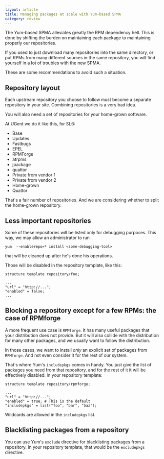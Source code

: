 ```yaml
---
layout: article
title: Managing packages at scale with Yum-based SPMA
category: review
---
```


The Yum-based SPMA alleviates greatly the RPM dependency hell.
This is done by shifting the burden on maintaining each package to
maintaining properly our repositories.

If you used to just download many repositories into the same
directory, or put RPMs from many different sources in the same
repository, you will find yourself in a lot of troubles with the new
SPMA.

These are some recommendations to avoid such a situation.

## Repository layout

Each upstream repository you choose to follow must become a separate
repository in your site.  Combining repositories is a very bad idea.

You will also need a set of repositories for your home-grown software.

At UGent we do it like this, for SL6:

* Base
* Updates
* Fastbugs
* EPEL
* RPMForge
* atrpms
* jpackage
* quattor
* Private from vendor 1
* Private from vendor 2
* Home-grown
* Quattor

That's a fair number of repositories.  And we are considering whether
to split the home-grown repository.

## Less important repositories

Some of these repositories will be listed only for debugging
purposes.  This way, we may allow an administrator to run

```
yum  --enablerepo=* install <some-debugging-tool>
```

that will be cleaned up after he's done his operations.

Those will be disabled in the repository template, like this:

    structure template repository/foo;

    ...
    "url" = "http://...";
    "enabled" = false;
    ...

## Blocking a repository except for a few RPMs: the case of RPMforge

A more frequent use case is `RPMforge`.  It has many useful packages
that your distribution does not provide.  But it will also collide
with the distribution for many other packages, and we usually want to
follow the distribution.

In those cases, we want to install *only* an explicit set of packages
from `RPMforge`.  And not even consider it for the rest of our system.

That's where Yum's `includepkgs` comes in handy.  You just give the
list of packages you need from that repository, and for the rest of it
it will be effectively disabled.  In your repository template:

    structure template repository/rpmforge;

    ...
    "url" = "http://...";
    "enabled" = true; # This is the default
    "includepkgs" = list("foo", "bar", "baz");

Wildcards are allowed in the `includepkgs` list.

## Blacklisting packages from a repository

You can use Yum's `exclude` directive for blacklisting packages from a
repository.  In your repository template, that would be the
`excludepkgs` directive.

